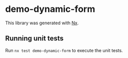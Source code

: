 # demo-dynamic-form

This library was generated with [Nx](https://nx.dev).

## Running unit tests

Run `nx test demo-dynamic-form` to execute the unit tests.
